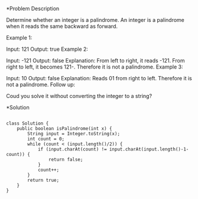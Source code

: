 *Problem Description

Determine whether an integer is a palindrome. An integer is a palindrome when it reads the same backward as forward.

Example 1:

Input: 121
Output: true
Example 2:

Input: -121
Output: false
Explanation: From left to right, it reads -121. From right to left, it becomes 121-. Therefore it is not a palindrome.
Example 3:

Input: 10
Output: false
Explanation: Reads 01 from right to left. Therefore it is not a palindrome.
Follow up:

Coud you solve it without converting the integer to a string?

*Solution

```

class Solution {
    public boolean isPalindrome(int x) {
        String input = Integer.toString(x);
        int count = 0;
        while (count < (input.length()/2)) {
            if (input.charAt(count) != input.charAt(input.length()-1-count)) {
                return false;
            }
            count++;
        }
        return true;
    }
}

```
